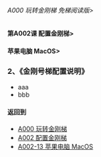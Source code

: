 ###### A000 玩转金刚梯 免梯阅读版>
#### 第A002课 配置金刚梯>
#### 苹果电脑 MacOS>

### 2、《金刚号梯配置说明》

- aaa
- bbb

#### 返回到
- [A000 玩转金刚梯](https://github.com/a2zitpro/web/blob/master/LadderFree/main.md)
- [A002 配置金刚梯](https://github.com/a2zitpro/web/blob/master/LadderFree/LadderConfigure/LadderConfigure.md)
- [A002-13 苹果电脑 MacOS](https://github.com/a2zitpro/web/blob/master/LadderFree/LadderConfigure/Apple/MacOS/MacOS.md)


